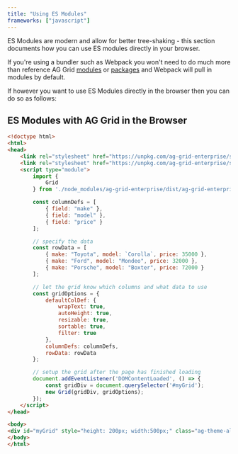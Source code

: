 ```yaml
---
title: "Using ES Modules"
frameworks: ["javascript"]
---
```


ES Modules are modern and allow for better tree-shaking - this section documents how you can use ES modules directly in your browser.

If you're using a bundler such as Webpack you won't need to do much more than reference AG Grid [modules](/modules/) or [packages](/packages/) and
Webpack will pull in modules by default.

If however you want to use ES Modules directly in the browser then you can do so as follows:

## ES Modules with AG Grid in the Browser

```html
<!doctype html>
<html>
<head>
    <link rel="stylesheet" href="https://unpkg.com/ag-grid-enterprise/styles/ag-grid.css">
    <link rel="stylesheet" href="https://unpkg.com/ag-grid-enterprise/styles/ag-theme-alpine.css">
    <script type="module">
        import {
            Grid
        } from './node_modules/ag-grid-enterprise/dist/ag-grid-enterprise.auto.complete.esm.js';

        const columnDefs = [
            { field: "make" },
            { field: "model" },
            { field: "price" }
        ];

        // specify the data
        const rowData = [
            { make: "Toyota", model: `Corolla`, price: 35000 },
            { make: "Ford", model: "Mondeo", price: 32000 },
            { make: "Porsche", model: "Boxter", price: 72000 }
        ];

        // let the grid know which columns and what data to use
        const gridOptions = {
            defaultColDef: {
                wrapText: true,
                autoHeight: true,
                resizable: true,
                sortable: true,
                filter: true
            },
            columnDefs: columnDefs,
            rowData: rowData
        };

        // setup the grid after the page has finished loading
        document.addEventListener('DOMContentLoaded', () => {
            const gridDiv = document.querySelector('#myGrid');
            new Grid(gridDiv, gridOptions);
        });
    </script>
</head>

<body>
<div id="myGrid" style="height: 200px; width:500px;" class="ag-theme-alpine"></div>
</body>
</html>
```
